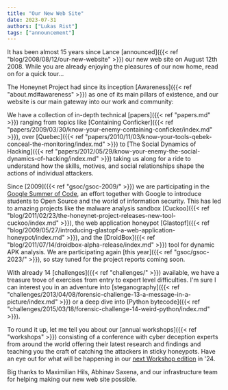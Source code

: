 ```yaml
---
title: "Our New Web Site"
date: 2023-07-31
authors: ["Lukas Rist"]
tags: ["announcement"]
---
```


It has been almost 15 years since Lance [announced]({{< ref "blog/2008/08/12/our-new-website" >}}) our new web site on August 12th 2008. While you are already enjoying the pleasures of our now home, read on for a quick tour...

<!--more-->

The Honeynet Project had since its inception [Awareness]({{< ref "about.md#awareness" >}}) as one of its main pillars of existence, and our website is our main gateway into our work and community:

We have a collection of in-depth technical [papers]({{< ref "papers.md" >}}) ranging from topics like [Containing Conficker]({{< ref "papers/2009/03/30/know-your-enemy-containing-conficker/index.md" >}}), over [Quebec]({{< ref "papers/2010/11/03/know-your-tools-qebek-conceal-the-monitoring/index.md" >}}) to [The Social Dynamics of Hacking]({{< ref "papers/2012/05/29/know-your-enemy-the-social-dynamics-of-hacking/index.md" >}}) taking us along for a ride to understand how the skills, motives, and social relationships shape the actions of individual attackers.

Since [2009]({{< ref "gsoc/gsoc-2009/" >}}) we are participating in the [Google Summer of Code]((https://summerofcode.withgoogle.com/)), an effort together with Google to introduce students to Open Source and the world of information security. This has led to amazing projects like the malware analysis sandbox [Cuckoo]({{< ref "blog/2011/02/23/the-honeynet-project-releases-new-tool-cuckoo/index.md" >}}), the web application honeypot [Glastopf]({{< ref "blog/2009/05/27/introducing-glastopf-a-web-application-honeypot/index.md" >}}), and the [DroidBox]({{< ref "blog/2011/07/14/droidbox-alpha-release/index.md" >}}) tool for dynamic APK analysis. We are participating again [this year]({{< ref "gsoc/gsoc-2023/" >}}), so stay tuned for the project reports coming soon.

With already 14 [challenges]({{< ref "challenges/" >}}) available, we have a treasure trove of exercises from entry to expert level difficulties. I'm sure I can interest you in an adventure into [steganography]({{< ref "challenges/2013/04/08/forensic-challenge-13-a-message-in-a-picture/index.md" >}}) or a deep dive into [Python bytecode]({{< ref "challenges/2015/03/18/forensic-challenge-14-weird-python/index.md" >}}).

To round it up, let me tell you about our [annual workshops]({{< ref "workshops" >}}) consisting of a conference with cyber deception experts from around the world offering their latest research and findings and teaching you the craft of catching the attackers in sticky honeypots. Have an eye out for what will be happening in our [next Workshop edition](https://denmark2024.honeynet.org/) in '24.

Big thanks to Maximilian Hils, Abhinav Saxena, and our infrastructure team for helping making our new web site possible.
